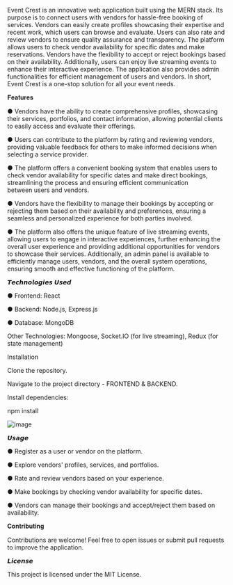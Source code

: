 

Event Crest is an innovative web application built using the MERN stack. Its purpose is to connect users with vendors for hassle-free booking of services. Vendors can easily create profiles showcasing their expertise and recent work, which users can browse and evaluate. Users can also rate and review vendors to ensure quality assurance and transparency. The platform allows users to check vendor availability for specific dates and make reservations. Vendors have the flexibility to accept or reject bookings based on their availability. Additionally, users can enjoy live streaming events to enhance their interactive experience. The application also provides admin functionalities for efficient management of users and vendors. In short, Event Crest is a one-stop solution for all your event needs.

𝐅𝐞𝐚𝐭𝐮𝐫𝐞𝐬

  ●  Vendors have the ability to create comprehensive profiles, showcasing their services, portfolios, and contact information, allowing potential clients to easily access and evaluate their offerings.

  ●  Users can contribute to the platform by rating and reviewing vendors, providing valuable feedback for others to make informed decisions when selecting a service provider.

  ●  The platform offers a convenient booking system that enables users to check vendor availability for specific dates and make direct bookings, streamlining the process and ensuring efficient communication     
     between users and vendors.

  ●  Vendors have the flexibility to manage their bookings by accepting or rejecting them based on their availability and preferences, ensuring a seamless and personalized experience for both parties involved.

  ●  The platform also offers the unique feature of live streaming events, allowing users to engage in interactive experiences, further enhancing the overall user experience and providing additional opportunities 
     for vendors to showcase their services. Additionally, an admin panel is available to efficiently manage users, vendors, and the overall system operations, ensuring smooth and effective functioning of the 
     platform.

𝙏𝙚𝙘𝙝𝙣𝙤𝙡𝙤𝙜𝙞𝙚𝙨 𝙐𝙨𝙚𝙙


● Frontend: React

● Backend: Node.js, Express.js

● Database: MongoDB

Other Technologies: Mongoose, Socket.IO (for live streaming), Redux (for state management)

Installation

Clone the repository.

Navigate to the project directory - FRONTEND & BACKEND.

Install dependencies:


npm install


![image](https://github.com/Albiejo/EVENTCREST/assets/137685784/02c1afd9-761b-45e5-a834-8840dd306168)


𝙐𝙨𝙖𝙜𝙚


  ●  Register as a user or vendor on the platform.
  
  ●  Explore vendors' profiles, services, and portfolios.
  
  ●  Rate and review vendors based on your experience.
  
  ●  Make bookings by checking vendor availability for specific dates.
  
  ●  Vendors can manage their bookings and accept/reject them based on availability.



  𝐂𝐨𝐧𝐭𝐫𝐢𝐛𝐮𝐭𝐢𝐧𝐠



Contributions are welcome! Feel free to open issues or submit pull requests to improve the application.


𝙇𝙞𝙘𝙚𝙣𝙨𝙚


This project is licensed under the MIT License.


















